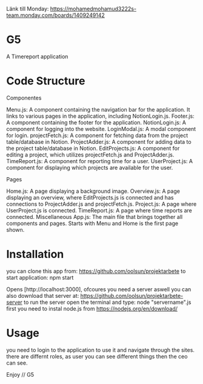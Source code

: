 Länk till Monday: https://mohamedmohamud3222s-team.monday.com/boards/1409249142
# G5
A Timereport application

# Code Structure

Componentes

Menu.js: A component containing the navigation bar for the application. It links to various pages in the application, including NotionLogin.js.
Footer.js: A component containing the footer for the application.
NotionLogin.js: A component for logging into the website.
LoginModal.js: A modal component for login.
projectFetch.js: A component for fetching data from the project table/database in Notion.
ProjectAdder.js: A component for adding data to the project table/database in Notion.
EditProjects.js: A component for editing a project, which utilizes projectFetch.js and ProjectAdder.js.
TimeReport.js: A component for reporting time for a user.
UserProject.js: A component for displaying which projects are available for the user.

Pages

Home.js: A page displaying a background image.
Overview.js: A page displaying an overview, where EditProjects.js is connected and has connections to ProjectAdder.js and projectFetch.js.
Project.js: A page where UserProject.js is connected.
TimeReport.js: A page where time reports are connected.
Miscellaneous
App.js: The main file that brings together all components and pages. Starts with Menu and Home is the first page shown.

# Installation
you can clone this app from:
https://github.com/oolsun/projektarbete
to start application: npm start

Opens [http://localhost:3000],
ofcoures you need a server aswell you can also download that server at:
https://github.com/oolsun/projektarbete-server
to run the server open the terminal and type: node "servername".js
first you need to instal node.js from https://nodejs.org/en/download/
            

# Usage
you need to login to the application to use it and navigate through the sites. there are differnt roles, as user you can see different things then the ceo can see.

Enjoy // G5

